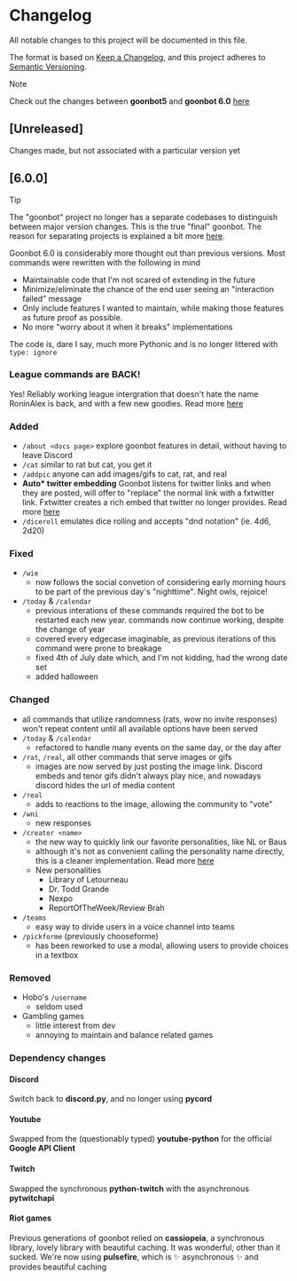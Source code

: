 # Changelog
All notable changes to this project will be documented in this file.

The format is based on [Keep a Changelog](https://keepachangelog.com/en/1.0.0/),
and this project adheres to [Semantic Versioning](https://semver.org/spec/v2.0.0.html).

> [!Note]
> Check out the changes between **goonbot5** and **goonbot 6.0** [here](#600)

## [Unreleased]
Changes made, but not associated with a particular version yet

## [6.0.0]
> [!Tip]
> The "goonbot" project no longer has a separate codebases to distinguish between major version changes. This is the true "final" goonbot. The reason for separating projects is explained a bit more [here](README.md#why-another-rewrite).

Goonbot 6.0 is considerably more thought out than previous versions. Most commands were rewritten with the following in mind
- Maintainable code that I'm not scared of extending in the future
- Minimize/eliminate the chance of the end user seeing an "interaction failed" message
- Only include features I wanted to maintain, while making those features as future proof as possible.
- No more "worry about it when it breaks" implementations

The code is, dare I say, much more Pythonic and is no longer littered with `type: ignore`

### League commands are BACK!
Yes! Reliably working league intergration that doesn't hate the name RoninAlex is back, and with a few new goodies. Read more [here](docs/league.md)

### Added
- `/about <docs page>` explore goonbot features in detail, without having to leave Discord
- `/cat` similar to rat but cat, you get it
- `/addpic` anyone can add images/gifs to cat, rat, and real
- **Auto\* twitter embedding** Goonbot listens for twitter links and when they are posted, will offer to "replace" the normal link with a fxtwitter link. Fxtwitter creates a rich embed that twitter no longer provides. Read more [here](docs/twitter-embed.md)
- `/diceroll` emulates dice rolling and accepts "dnd notation" (ie. 4d6, 2d20)


### Fixed
- `/wie`
  - now follows the social convetion of considering early morning hours to be part of the previous day's "nighttime". Night owls, rejoice!
- `/today` & `/calendar`
  - previous interations of these commands required the bot to be restarted each new year. commands now continue working, despite the change of year
  - covered every edgecase imaginable, as previous iterations of this command were prone to breakage
  - fixed 4th of July date which, and I'm not kidding, had the wrong date set
  - added halloween

### Changed
- all commands that utilize randomness (rats, wow no invite responses) won't repeat content until all available options have been served
- `/today` & `/calendar`
  - refactored to handle many events on the same day, or the day after
- `/rat`, `/real`, all other commands that serve images or gifs
  - images are now served by just posting the image link. Discord embeds and tenor gifs didn't always play nice, and nowadays discord hides the url of media content
- `/real`
  - adds to reactions to the image, allowing the community to "vote"
- `/wni`
  - new responses
- `/creator <name>`
  - the new way to quickly link our favorite personalities, like NL or Baus
  - although it's not as convenient calling the personality name directly, this is a cleaner implementation. Read more [here](docs/creator-watch.md)
  - New personalities
    - Library of Letourneau
    - Dr. Todd Grande
    - Nexpo
    - ReportOfTheWeek/Review Brah
- `/teams`
  - easy way to divide users in a voice channel into teams
- `/pickforme` (previously chooseforme)
  - has been reworked to use a modal, allowing users to provide choices in a textbox

### Removed
- Hobo's `/username`
  - seldom used
- Gambling games
  - little interest from dev
  - annoying to maintain and balance related games

### Dependency changes
#### Discord
Switch back to **discord.py**, and no longer using **pycord**
#### Youtube
Swapped from the (questionably typed) **youtube-python** for the official **Google API Client**
#### Twitch
Swapped the synchronous **python-twitch** with the asynchronous **pytwitchapi**
#### Riot games
Previous generations of goonbot relied on **cassiopeia**, a synchronous library, lovely library with beautiful caching. It was wonderful, other than it sucked. We're now using **pulsefire**, which is ✨ asynchronous ✨ and provides beautiful caching
